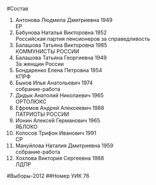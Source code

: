 #Состав
1. Антонова Людмила Дмитриевна 1949   
    ЕР
2. Бабунова Наталья Викторовна 1952   
    Российская партия пенсионеров за справедливость
3. Балашова Татьяна Викторовна 1985   
    КОММУНИСТЫ РОССИИ
4. Балашова Татьяна Георгиевна 1949   
    За женщин России
5. Бондаренко Елена Петровна 1954   
    КПРФ
6. Быков Илья Анатольевич 1974   
    собрание-работа
7. Дидык Анатолий Николаевич 1965   
    ОРТОЛЮКС
8. Ефремов Андрей Алексеевич 1988   
    ПАТРИОТЫ РОССИИ
9. Ионин Алексей Германович 1965   
    ЯБЛОКО
10. Колосов Трифон Иванович 1991   
    СР
11. Мануйлова Наталия Дмитриевна 1959   
    собрание-работа
12. Хохлова Виктория Сергеевна 1988   
    ЛДПР

#Выборы-2012
##Номер УИК
76